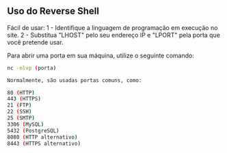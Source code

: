 ## Uso do Reverse Shell

Fácil de usar:
1 - Identifique a linguagem de programação em execução no site.
2 - Substitua "LHOST" pelo seu endereço IP e "LPORT" pela porta que você pretende usar.

Para abrir uma porta em sua máquina, utilize o seguinte comando:

```bash
nc -nlvp (porta)

Normalmente, são usadas portas comuns, como:

80 (HTTP)
443 (HTTPS)
21 (FTP)
22 (SSH)
25 (SMTP)
3306 (MySQL)
5432 (PostgreSQL)
8080 (HTTP alternativo)
8443 (HTTPS alternativo)
